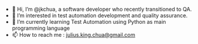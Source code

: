 - 👋 Hi, I’m @jkchua, a software developer who recently transitioned to QA.
- 👀 I’m interested in test automation development and quality assurance. 
- 🌱 I’m currently learning Test Automation using Python as main programming language
- 📫 How to reach me : julius.king.chua@gmail.com

<!---
jkchua/jkchua is a ✨ special ✨ repository because its `README.md` (this file) appears on your GitHub profile.
You can click the Preview link to take a look at your changes.
--->

